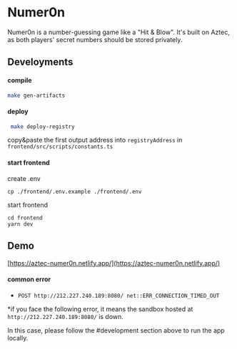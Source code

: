 # Numer0n

Numer0n is a number-guessing game like a "Hit & Blow". It's built on Aztec, as both players' secret numbers should be stored privately.

## Develoyments

#### compile

```bash
make gen-artifacts
```

#### deploy

```bash
 make deploy-registry
```

copy&paste the first output address into `registryAddress` in `frontend/src/scripts/constants.ts`

#### start frontend

create .env

```shell
cp ./frontend/.env.example ./frontend/.env
```

start frontend

```shell
cd frontend
yarn dev
```

## Demo

[https://aztec-numer0n.netlify.app/](https://aztec-numer0n.netlify.app/)

#### common error

- `POST http://212.227.240.189:8080/ net::ERR_CONNECTION_TIMED_OUT`

\*if you face the following error, it means the sandbox hosted at `http://212.227.240.189:8080/` is down.

In this case, please follow the #development section above to run the app locally.
